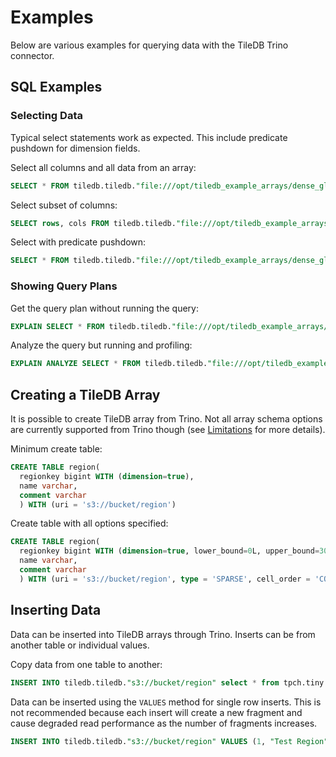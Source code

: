 # Examples

Below are various examples for querying data with the TileDB Trino connector.

## SQL Examples

### Selecting Data

Typical select statements work as expected. This include predicate pushdown
for dimension fields.

Select all columns and all data from an array:
```sql
SELECT * FROM tiledb.tiledb."file:///opt/tiledb_example_arrays/dense_global"
```

Select subset of columns:
```sql
SELECT rows, cols FROM tiledb.tiledb."file:///opt/tiledb_example_arrays/dense_global"
```

Select with predicate pushdown:
```sql
SELECT * FROM tiledb.tiledb."file:///opt/tiledb_example_arrays/dense_global" WHERE rows between 1 and 2
```

### Showing Query Plans

Get the query plan without running the query:
```sql
EXPLAIN SELECT * FROM tiledb.tiledb."file:///opt/tiledb_example_arrays/dense_global" WHERE rows between 1 and 2
```

Analyze the query but running and profiling:
```sql
EXPLAIN ANALYZE SELECT * FROM tiledb.tiledb."file:///opt/tiledb_example_arrays/dense_global" WHERE rows between 1 and 2
```

## Creating a TileDB Array

It is possible to create TileDB array from Trino. Not all array schema
options are currently supported from Trino though (see [Limitations](Limitations.md#create-table)
for more details).

Minimum create table:
```sql
CREATE TABLE region(
  regionkey bigint WITH (dimension=true),
  name varchar,
  comment varchar
  ) WITH (uri = 's3://bucket/region')
```

Create table with all options specified:

```sql
CREATE TABLE region(
  regionkey bigint WITH (dimension=true, lower_bound=0L, upper_bound=3000L, extent=50L)
  name varchar,
  comment varchar
  ) WITH (uri = 's3://bucket/region', type = 'SPARSE', cell_order = 'COL_MAJOR', tile_order = 'ROW_MAJOR', capacity = 10L)
```

## Inserting Data

Data can be inserted into TileDB arrays through Trino. Inserts can be from
another table or individual values.

Copy data from one table to another:

```sql
INSERT INTO tiledb.tiledb."s3://bucket/region" select * from tpch.tiny.region
```

Data can be inserted using the `VALUES` method for single row inserts. This is
not recommended because each insert will create a new fragment and cause
degraded read performance as the number of fragments increases.

```sql
INSERT INTO tiledb.tiledb."s3://bucket/region" VALUES (1, "Test Region", "Example")
```